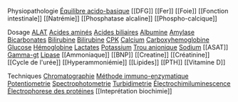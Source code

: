 
Physiopathologie
[Équilibre acido-basique](Équilibre%20acido-basique.md)
[[DFG]]
[[Fer]]
[[Foie]]
[[Fonction intestinale]]
[[Natrémie]]
[[Phosphatase alcaline]]
[[Phospho-calcique]]

Dosage
[ALAT](ALAT.md)
[Acides aminés](Acides%20aminés.md)
[Acides biliaires](Acides%20biliaires.md)
[Albumine](Albumine.md)
[Amylase](Amylase.md)
[Bicarbonates](Bicarbonates.md)
[Bilirubine](permanent/medecine/Bilirubine.md)
[Bilirubine](permanent/medecine/Bilirubine.md)
[CPK](CPK)
[Calcium](Calcium.md)
[Carboxyhemoglobine](Carboxyhemoglobine.md)
[Glucose](permanent/medecine/Glucose.md)
[Hémoglobine](Hémoglobine.md)
[Lactates](Lactates.md)
[Potassium](Potassium.md)
[Trou anionique](Trou%20anionique.md)
[Sodium](Sodium.md)
[[ASAT]]
[Gamma-gt](Gamma-gt.md)
[Lipase](Lipase.md)
[[Ammoniaque]]
[[BNP]]
[[Creatine]]
[[Créatinine]]
[[Cycle de l'urée]]
[[Hyperammoniémie]]
[[Lipides]]
[[PTH]]
[[Vitamine D]]

Techniques
[Chromatographie](Chromatographie.md)
[Méthode immuno-enzymatique](Méthode%20immuno-enzymatique.md)
[Potentiometrie](Potentiometrie.md)
[Spectrophotometrie](Spectrophotometrie.md)
[Turbidimetrie](Turbidimetrie.md)
[Électrochimiluminescence](Électrochimiluminescence.md)
[Électrophorese des protéines](Électrophorese%20des%20protéines.md)
[[Inteprétation biochimie]]